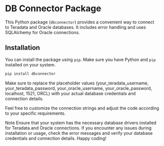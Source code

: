 # DB Connector Package

This Python package (`dbconnector`) provides a convenient way to connect to Teradata and Oracle databases. It includes error handling and uses SQLAlchemy for Oracle connections.

## Installation

You can install the package using `pip`. Make sure you have Python and `pip` installed on your system.

```bash
pip install dbconnector
```

Make sure to replace the placeholder values (your_teradata_username, your_teradata_password, your_oracle_username, your_oracle_password, localhost, 1521, ORCL) with your actual database credentials and connection details.

Feel free to customize the connection strings and adjust the code according to your specific requirements.

Note
Ensure that your system has the necessary database drivers installed for Teradata and Oracle connections.
If you encounter any issues during installation or usage, check the error messages and verify your database credentials and connection details.
Happy coding!